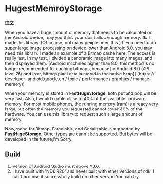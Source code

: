 # HugestMemroyStorage

[中文](https://github.com/BruceWind/HugestFastestMemoryCache/blob/master/README_zh.md)

When you have a huge amount of memory that needs to be calculated on the Android device, may you think your don't alloc enough memory. 
So I made this library. (Of course, not many people need this.)
If you need to do super-large image processing on device lower than Android 8.0, you may need this library. 
I made an example of a Bitmap cache here. The access is really fast. In my test, I divided a panoramic image into many images, and then displayed them.
(Android machines higher than 8.0, this method is no longer recommended for caching bitmaps, because [in Android 8.0 (API level 26) and later, bitmap pixel data is stored in the native heap]] (https: // developer .android.google.cn / topic / performance / graphics / manage-memory))

When your memory is stored in **FastHugeStorage**, both put and pop will be very fast. 
Also, I would enable close to 40% of the available hardware memory. 
For most mobile phones, the running memory (ram) is already very large, but often the memory you requested cannot cover 40% of the hardware.
You can use this library to request such a large amount of memory.

Now,cache for Bitmap, Parcelable, and Serializable is supported by **FastHugeStorage**. Other types are cann't be supported. 
But bytes will be developed in the future,I'm Sorry.


## Build

1. Version of Android Studio must above V3.6.
2. I have built with 'NDK R20' and never built with other versions of ndk. I can't promise it successfully build on other version.You can try.
